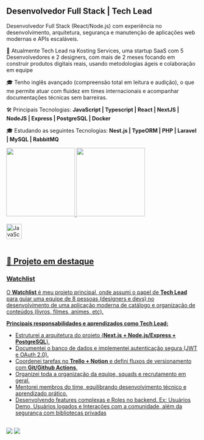## Desenvolvedor Full Stack | Tech Lead

<div>
  <p>
   Desenvolvedor Full Stack (React/Node.js) com experiência no desenvolvimento, arquitetura, segurança e manutenção de aplicações web modernas e APIs escaláveis. 
  </p>

 <p>🚀 Atualmente Tech Lead na Kosting Services, uma startup SaaS com 5 Desenvolvedores e 2 designers, com mais de 2 meses focando em construir produtos digitais reais, usando metodologias ágeis e colaboração em equipe </p>
 <p>🎓 Tenho inglês avançado (compreensão total em leitura e audição), o que me permite atuar com fluidez em times internacionais e acompanhar documentações técnicas sem barreiras.
 </p>
 <p>🛠️ Principais Tecnologias: <strong> JavaScript | Typescript | React | NextJS | NodeJS | Express | PostgreSQL | Docker </strong> </p>
 <p>🎓 Estudando as seguintes Tecnologias: <strong> Nest.js | TypeORM | PHP | Laravel | MySQL | RabbitMQ </strong> </p>
</div>

 <div>
   <a href="https://github.com/seila-dev">
   <img height="180em" src="https://github-readme-stats.vercel.app/api?username=seila-dev&show_icons=true&theme=omni&include_all_commits=true&count_private=true"/>
   <img height="180em" src="https://github-readme-stats.vercel.app/api/top-langs/?username=seila-dev&layout=compact&langs_count=6&theme=omni"/>
</div>
    
<div style="display: inline_block"><br> <img align="center" alt="JavaScript" height="40" src="https://skillicons.dev/icons?i=js,ts,react,nextjs,nodejs,express,postgres,docker,git,tailwind" /> </div>
 
<br>
 
## 🚀 Projeto em destaque

### Watchlist

O **Watchlist** é meu projeto principal, onde assumi o papel de **Tech Lead** para guiar uma equipe de 8 pessoas (designers e devs) no desenvolvimento de uma aplicação moderna de catálogo e organização de conteúdos (livros, filmes, animes, etc).

**Principais responsabilidades e aprendizados como Tech Lead:**

* Estruturei a arquitetura do projeto (**Next.js + Node.js/Express + PostgreSQL**).
* Documentei o banco de dados e implementei autenticação segura (JWT e OAuth 2.0).
* Coordenei tarefas no **Trello + Notion** e defini fluxos de versionamento com **Git/Github Actions**.
* Organizei toda a organização da equipe, squads e recrutamento em geral.
* Mentorei membros do time, equilibrando desenvolvimento técnico e aprendizado prático.
* Desenvolvendo features complexas e Roles no backend. Ex: Usuários Demo, Usuários logados e Interações com a comunidade, além da segurança com bibliotecas privadas

<br>
 
<div> 
  <a href="https://erickrodrigues-dev.vercel.app/" target="_blank"><img src="https://img.shields.io/badge/Portfolio Web-2C2D72?style=for-the-badge"></a>
  <a href="https://www.linkedin.com/in/erickrodrigues-dev" target="_blank"><img src="https://img.shields.io/badge/-LinkedIn-%230077B5?style=for-the-badge&logo=linkedin&logoColor=white" target="_blank"></a>
</div>
